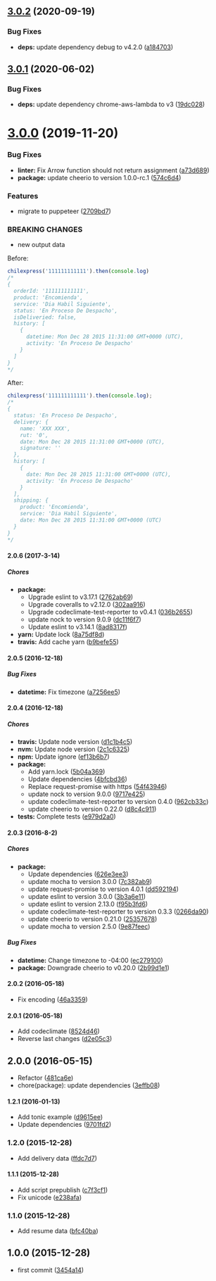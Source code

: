 ## [3.0.2](https://github.com/lgaticaq/chilexpress/compare/v3.0.1...v3.0.2) (2020-09-19)


### Bug Fixes

* **deps:** update dependency debug to v4.2.0 ([a184703](https://github.com/lgaticaq/chilexpress/commit/a18470360f51a1fea72d9ace0956ff964c9bb334))

## [3.0.1](https://github.com/lgaticaq/chilexpress/compare/v3.0.0...v3.0.1) (2020-06-02)


### Bug Fixes

* **deps:** update dependency chrome-aws-lambda to v3 ([19dc028](https://github.com/lgaticaq/chilexpress/commit/19dc028ad203a3029e23dbe9871a67d388e1ade5))

# [3.0.0](https://github.com/lgaticaq/chilexpress/compare/v2.0.6...v3.0.0) (2019-11-20)


### Bug Fixes

* **linter:** Fix Arrow function should not return assignment ([a73d689](https://github.com/lgaticaq/chilexpress/commit/a73d689fc50e0003d9c31ab2d3045a36294ef9a6))
* **package:** update cheerio to version 1.0.0-rc.1 ([574c6d4](https://github.com/lgaticaq/chilexpress/commit/574c6d4537807f0fa4294a14c3d8727c0e916500))


### Features

* migrate to puppeteer ([2709bd7](https://github.com/lgaticaq/chilexpress/commit/2709bd7d388385e8398beb93279979ebb542ef37))


### BREAKING CHANGES

* new output data

Before:
```js
chilexpress('111111111111').then(console.log)
/*
{
  orderId: '111111111111',
  product: 'Encomienda',
  service: 'Dia Habil Siguiente',
  status: 'En Proceso De Despacho',
  isDeliveried: false,
  history: [
    {
      datetime: Mon Dec 28 2015 11:31:00 GMT+0000 (UTC),
      activity: 'En Proceso De Despacho'
    }
  ]
}
*/
```

After:
```js
chilexpress('111111111111').then(console.log);
/*
{
  status: 'En Proceso De Despacho',
  delivery: {
    name: 'XXX XXX',
    rut: '0',
    date: Mon Dec 28 2015 11:31:00 GMT+0000 (UTC),
    signature: ''
  },
  history: [
    {
      date: Mon Dec 28 2015 11:31:00 GMT+0000 (UTC),
      activity: 'En Proceso De Despacho'
    }
  ],
  shipping: {
    product: 'Encomienda',
    service: 'Dia Habil Siguiente',
    date: Mon Dec 28 2015 11:31:00 GMT+0000 (UTC)
  }
}
*/
```

#### 2.0.6 (2017-3-14)

##### Chores

* **package:**
  * Upgrade eslint to v3.17.1 ([2762ab69](https://github.com/lgaticaq/chilexpress/commit/2762ab699d2d3182fe5460e3166f269402ecfde9))
  * Upgrade coveralls to v2.12.0 ([302aa916](https://github.com/lgaticaq/chilexpress/commit/302aa9164ba0b563a776f6caaabc721aadd6ef9f))
  * Upgrade codeclimate-test-reporter to v0.4.1 ([036b2655](https://github.com/lgaticaq/chilexpress/commit/036b26550b6005370bb3c068e706477d7ceb78fa))
  * update nock to version 9.0.9 ([dc11f6f7](https://github.com/lgaticaq/chilexpress/commit/dc11f6f7815dfd2a55fbfd83e3593efcf17bbb16))
  * Update eslint to v3.14.1 ([8ad8317f](https://github.com/lgaticaq/chilexpress/commit/8ad8317fe57db10ccfa42547ba2b29d9a1e93278))
* **yarn:** Update lock ([8a75df8d](https://github.com/lgaticaq/chilexpress/commit/8a75df8d4516520dcf553377a6ca95cdcc6f5dda))
* **travis:** Add cache yarn ([b9befe55](https://github.com/lgaticaq/chilexpress/commit/b9befe55562ad5f3b9944276d78817072633e1a0))

#### 2.0.5 (2016-12-18)

##### Bug Fixes

* **datetime:** Fix timezone ([a7256ee5](https://github.com/lgaticaq/chilexpress/commit/a7256ee5f9d40781e8d383e0a94b4fe1c17aa167))

#### 2.0.4 (2016-12-18)

##### Chores

* **travis:** Update node version ([d1c1b4c5](https://github.com/lgaticaq/chilexpress/commit/d1c1b4c5ffe67174ec1620433ef7fbeded86805c))
* **nvm:** Update node version ([2c1c6325](https://github.com/lgaticaq/chilexpress/commit/2c1c6325eb0b6465640c9cff706e12b9dbc3d6a4))
* **npm:** Update ignore ([ef13b6b7](https://github.com/lgaticaq/chilexpress/commit/ef13b6b7091665bd3e6b2d07a9b7077201cc5854))
* **package:**
  * Add yarn.lock ([5b04a369](https://github.com/lgaticaq/chilexpress/commit/5b04a36924681cbde8722d150dd022942adcc8b1))
  * Update dependencies ([4bfcbd36](https://github.com/lgaticaq/chilexpress/commit/4bfcbd366c955f207957e4ce1f3accb421646bef))
  * Replace request-promise with https ([54f43946](https://github.com/lgaticaq/chilexpress/commit/54f43946e36e72b0c75ef9d6d9d7ae0f332bc7cc))
  * update nock to version 9.0.0 ([9717e425](https://github.com/lgaticaq/chilexpress/commit/9717e42594ec28460499f5287051fe7b8fb4a5b5))
  * update codeclimate-test-reporter to version 0.4.0 ([962cb33c](https://github.com/lgaticaq/chilexpress/commit/962cb33c1318a4e3435a7865419678f330373965))
  * update cheerio to version 0.22.0 ([d8c4c911](https://github.com/lgaticaq/chilexpress/commit/d8c4c9110d25980e005061dcb205cc7d8a2e3465))
* **tests:** Complete tests ([e979d2a0](https://github.com/lgaticaq/chilexpress/commit/e979d2a09ae952511a42f83d1ee9c4e3875f4269))

#### 2.0.3 (2016-8-2)

##### Chores

* **package:**
  * Update dependencies ([626e3ee3](https://github.com/lgaticaq/chilexpress/commit/626e3ee3f5763c4d803504040ad6f0e260d199b3))
  * update mocha to version 3.0.0 ([7c382ab9](https://github.com/lgaticaq/chilexpress/commit/7c382ab9d1bf47d0affc0fd4988a18c252a47c5b))
  * update request-promise to version 4.0.1 ([dd592194](https://github.com/lgaticaq/chilexpress/commit/dd5921944da7ebd9dc1acdd35d73de69b63b2ea3))
  * update eslint to version 3.0.0 ([3b3a6e11](https://github.com/lgaticaq/chilexpress/commit/3b3a6e111892ef8d50cfd014923d0bf88723a7f3))
  * update eslint to version 2.13.0 ([f95b3fd6](https://github.com/lgaticaq/chilexpress/commit/f95b3fd661cdd1e6093d1cb2f16cb6297dfa21f2))
  * update codeclimate-test-reporter to version 0.3.3 ([0266da90](https://github.com/lgaticaq/chilexpress/commit/0266da90488e0d4c0db56cfbd5af752dadb3cb0a))
  * update cheerio to version 0.21.0 ([25357678](https://github.com/lgaticaq/chilexpress/commit/2535767818747b9e107d8038f7960f46d25d3533))
  * update mocha to version 2.5.0 ([9e87feec](https://github.com/lgaticaq/chilexpress/commit/9e87feec417f6e1963e72caede04968bc99767cd))

##### Bug Fixes

* **datetime:** Change timezone to -04:00 ([ec279100](https://github.com/lgaticaq/chilexpress/commit/ec279100b215aade680448f42056219242d3a4f7))
* **package:** Downgrade cheerio to v0.20.0 ([2b99d1e1](https://github.com/lgaticaq/chilexpress/commit/2b99d1e1663670f856569292aea1dcb68bfdc7df))

#### 2.0.2 (2016-05-18)

* Fix encoding ([46a3359](https://github.com/lgaticaq/chilexpress/commit/46a3359))

#### 2.0.1 (2016-05-18)

* Add codeclimate ([8524d46](https://github.com/lgaticaq/chilexpress/commit/8524d46))
* Reverse last changes ([d2e05c3](https://github.com/lgaticaq/chilexpress/commit/d2e05c3))

## 2.0.0 (2016-05-15)

* Refactor ([481ca6e](https://github.com/lgaticaq/chilexpress/commit/481ca6e))
* chore(package): update dependencies ([3effb08](https://github.com/lgaticaq/chilexpress/commit/3effb08))

#### 1.2.1 (2016-01-13)

* Add tonic example ([d9615ee](https://github.com/lgaticaq/chilexpress/commit/d9615ee))
* Update dependencies ([9701fd2](https://github.com/lgaticaq/chilexpress/commit/9701fd2))

### 1.2.0 (2015-12-28)

* Add delivery data ([ffdc7d7](https://github.com/lgaticaq/chilexpress/commit/ffdc7d7))

#### 1.1.1 (2015-12-28)

* Add script prepublish ([c7f3cf1](https://github.com/lgaticaq/chilexpress/commit/c7f3cf1))
* Fix unicode ([e238afa](https://github.com/lgaticaq/chilexpress/commit/e238afa))

### 1.1.0 (2015-12-28)

* Add resume data ([bfc40ba](https://github.com/lgaticaq/chilexpress/commit/bfc40ba))

## 1.0.0 (2015-12-28)

* first commit ([3454a14](https://github.com/lgaticaq/chilexpress/commit/3454a14))
